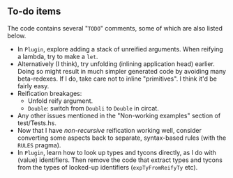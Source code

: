 ## To-do items

The code contains several "`TODO`" comments, some of which are also listed below.

*   In `Plugin`, explore adding a stack of unreified arguments.
    When reifying a lambda, try to make a `let`.
*   Alternatively (I think), try unfolding (inlining application head) earlier.
    Doing so might result in much simpler generated code by avoiding many beta-redexes.
    If I do, take care not to inline "primitives".
    I think it'd be fairly easy.
*   Reification breakages:
    *   Unfold reify argument.
    *   `Double`: switch from `Doubli` to `Double` in circat.
*   Any other issues mentioned in the "Non-working examples" section of test/Tests.hs.
*   Now that I have *non-recursive* reification working well, consider converting some aspects back to separate, syntax-based rules (with the `RULES` pragma).
*   In `Plugin`, learn how to look up types and tycons directly, as I do with (value) identifiers.
    Then remove the code that extract types and tycons from the types of looked-up identifiers (`expTyFromReifyTy` etc).
